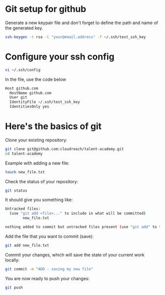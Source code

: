 # Git setup for github

Generate a new keypair file and don't forget to define the path and name of the
generated key.

```sh
ssh-keygen -t rsa -C "your@email.address" -f ~/.ssh/test_ssh_key
```

# Configure your ssh config

```sh
vi ~/.ssh/config
```

In the file, use the code below
```sh
Host github.com
  HostName github.com
  User git
  IdentityFile ~/.ssh/test_ssh_key
  IdentitiesOnly yes
```

# Here's the basics of git

Clone your existing repository:
```sh
git clone git@github.com:cloudreach/talent-academy.git
cd talent-academy
```

Example with adding a new file:
```sh
touch new_file.txt
```

Check the status of your repository:
```sh
git status
```

It should give you something like:
```sh
Untracked files:
  (use "git add <file>..." to include in what will be committed)
        new_file.txt

nothing added to commit but untracked files present (use "git add" to track)
```


Add the file that you want to commit (save):
```sh
git add new_file.txt
```

Commit your changes, which will save the state of your current work locally:
```sh
git commit -m "ADD - saving my new file"
```


You are now ready to push your changes:
```sh
git push
```

